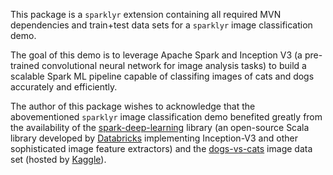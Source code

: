 This package is a `sparklyr` extension containing all required MVN dependencies
and train+test data sets for a `sparklyr` image classification demo.

The goal of this demo is to leverage Apache Spark and Inception V3 (a pre-
trained convolutional neural network for image analysis tasks) to build a
scalable Spark ML pipeline capable of classifing images of cats and dogs
accurately and efficiently.

The author of this package wishes to acknowledge that the abovementioned `sparklyr`
image classification demo benefited greatly from the availability of the
[spark-deep-learning](https://spark-packages.org/package/databricks/spark-deep-learning)
library (an open-source Scala library developed by [Databricks](https://databricks.com/)
implementing Inception-V3 and other sophisticated image feature extractors) and the
[dogs-vs-cats](https://www.kaggle.com/c/dogs-vs-cats) image data set (hosted by
[Kaggle](https://www.kaggle.com/)).

